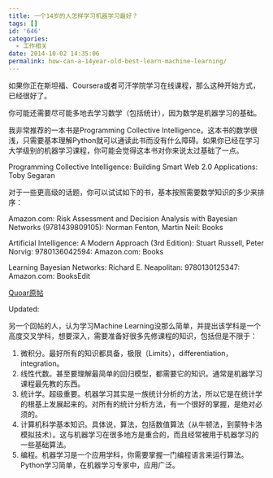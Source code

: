 ```yaml
---
title: 一个14岁的人怎样学习机器学习最好？
tags: []
id: '646'
categories:
  - 工作相关
date: 2014-10-02 14:35:06
permalink: how-can-a-14year-old-best-learn-machine-learning/
---
```


如果你正在斯坦福、Coursera或者可汗学院学习在线课程，那么这种开始方式，已经很好了。

你可能还需要尽可能多地去学习数学（包括统计），因为数学是机器学习的基础。

我非常推荐的一本书是Programming Collective Intelligence。这本书的数学很浅，只需要基本理解Python就可以通读此书而没有什么障碍。如果你已经在学习大学级别的机器学习课程，你可能会觉得这本书对你来说太过基础了一点。

Programming Collective Intelligence: Building Smart Web 2.0 Applications: Toby Segaran

对于一些更高级的话题，你可以试试如下的书，基本按照需要数学知识的多少来排序：

Amazon.com: Risk Assessment and Decision Analysis with Bayesian Networks (9781439809105): Norman Fenton, Martin Neil: Books

Artificial Intelligence: A Modern Approach (3rd Edition): Stuart Russell, Peter Norvig: 9780136042594: Amazon.com: Books

Learning Bayesian Networks: Richard E. Neapolitan: 9780130125347: Amazon.com: BooksEdit

[Quoar原帖](http://www.quora.com/How-can-a-14-year-old-best-learn-machine-learning "Quora原帖")

Updated:

另一个回帖的人，认为学习Machine Learning没那么简单，并提出该学科是一个高度交叉学科，想要深入，需要准备好很多先修课程的知识，包括但是不限于：

1. 微积分。最好所有的知识都具备，极限（Limits），differentiation，integration。
2. 线性代数。甚至要理解最简单的回归模型，都需要它的知识。通常是机器学习课程最先教的东西。
3. 统计学。超级重要。机器学习其实是一族统计分析的方法，所以它是在统计学的根基上发展起来的。对所有的统计分析方法，有一个很好的掌握，是绝对必须的。
4. 计算机科学基本知识。具体说，算法，包括数值算法（从牛顿法，到蒙特卡洛模拟技术）。这与机器学习在很多地方是重合的，而且经常被用于机器学习的一些基础算法。
5. 编程。机器学习是一个应用学科，你需要掌握一门编程语言来运行算法。Python学习简单，在机器学习专家中，应用广泛。
